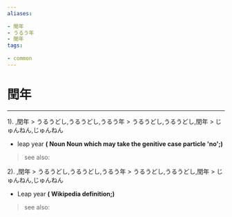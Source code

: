```yaml
---
aliases:
    
- 閏年
- うるう年
- 閏年
tags:
    
- common
---
```


# 閏年
---
1).
,閏年 > うるうどし,うるうどし,うるう年 > うるうどし,うるうどし,閏年 > じゅんねん,じゅんねん

- leap year
**( Noun Noun which may take the genitive case particle 'no';)**
> see also: 
            
2).
,閏年 > うるうどし,うるうどし,うるう年 > うるうどし,うるうどし,閏年 > じゅんねん,じゅんねん

- Leap year
**( Wikipedia definition;)**
> see also: 
            